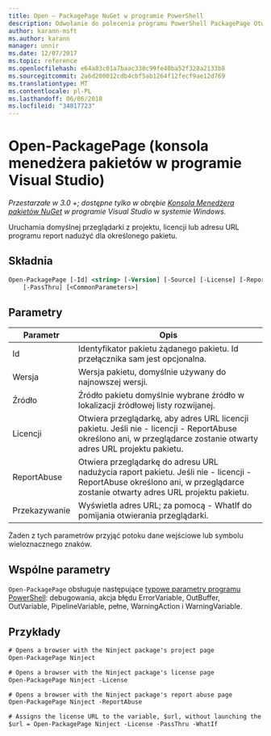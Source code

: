 ```yaml
---
title: Open — PackagePage NuGet w programie PowerShell
description: Odwołanie do polecenia programu PowerShell PackagePage Otwórz w konsoli Menedżera pakietów NuGet w programie Visual Studio.
author: karann-msft
ms.author: karann
manager: unnir
ms.date: 12/07/2017
ms.topic: reference
ms.openlocfilehash: e64a83c01a7baac330c99fe40ba52f328a2133b8
ms.sourcegitcommit: 2a6d200012cdb4cbf5ab1264f12fecf9ae12d769
ms.translationtype: MT
ms.contentlocale: pl-PL
ms.lasthandoff: 06/06/2018
ms.locfileid: "34817723"
---
```

# <a name="open-packagepage-package-manager-console-in-visual-studio"></a>Open-PackagePage (konsola menedżera pakietów w programie Visual Studio)

*Przestarzałe w 3.0 +; dostępne tylko w obrębie [Konsola Menedżera pakietów NuGet](package-manager-console.md) w programie Visual Studio w systemie Windows.*

Uruchamia domyślnej przeglądarki z projektu, licencji lub adresu URL programu report nadużyć dla określonego pakietu.

## <a name="syntax"></a>Składnia

```ps
Open-PackagePage [-Id] <string> [-Version] [-Source] [-License] [-ReportAbuse]
    [-PassThru] [<CommonParameters>]
```

## <a name="parameters"></a>Parametry

| Parametr | Opis |
| --- | --- |
| Id | Identyfikator pakietu żądanego pakietu. Id przełącznika sam jest opcjonalna. |
| Wersja | Wersja pakietu, domyślnie używany do najnowszej wersji. |
| Źródło | Źródło pakietu domyślnie wybrane źródło w lokalizacji źródłowej listy rozwijanej. |
| Licencji | Otwiera przeglądarkę, aby adres URL licencji pakietu. Jeśli nie - licencji - ReportAbuse określono ani, w przeglądarce zostanie otwarty adres URL projektu pakietu. |
| ReportAbuse | Otwiera przeglądarkę do adresu URL nadużycia raport pakietu. Jeśli nie - licencji - ReportAbuse określono ani, w przeglądarce zostanie otwarty adres URL projektu pakietu. |
| Przekazywanie | Wyświetla adres URL; za pomocą - WhatIf do pomijania otwierania przeglądarki. |

Żaden z tych parametrów przyjąć potoku dane wejściowe lub symbolu wieloznacznego znaków.

## <a name="common-parameters"></a>Wspólne parametry

`Open-PackagePage` obsługuje następujące [typowe parametry programu PowerShell](http://go.microsoft.com/fwlink/?LinkID=113216): debugowania, akcja błędu ErrorVariable, OutBuffer, OutVariable, PipelineVariable, pełne, WarningAction i WarningVariable.

## <a name="examples"></a>Przykłady

```ps
# Opens a browser with the Ninject package's project page
Open-PackagePage Ninject

# Opens a browser with the Ninject package's license page
Open-PackagePage Ninject -License

# Opens a browser with the Ninject package's report abuse page  
Open-PackagePage Ninject -ReportAbuse

# Assigns the license URL to the variable, $url, without launching the browser
$url = Open-PackagePage Ninject -License -PassThru -WhatIf
```